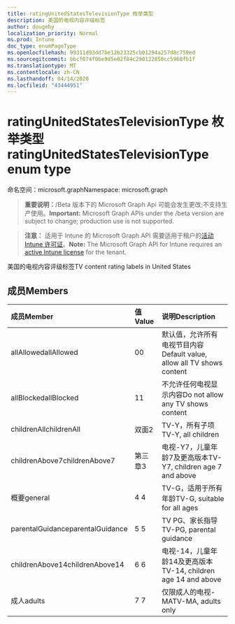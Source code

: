 ```yaml
---
title: ratingUnitedStatesTelevisionType 枚举类型
description: 美国的电视内容评级标签
author: dougeby
localization_priority: Normal
ms.prod: Intune
doc_type: enumPageType
ms.openlocfilehash: 99311d93dd7be12b23325cb01294a257d8c759ed
ms.sourcegitcommit: bbcf074f0be9d5e02f84c290122850cc5968fb1f
ms.translationtype: MT
ms.contentlocale: zh-CN
ms.lasthandoff: 04/14/2020
ms.locfileid: "43444951"
---
```

# <a name="ratingunitedstatestelevisiontype-enum-type"></a><span data-ttu-id="ebbac-103">ratingUnitedStatesTelevisionType 枚举类型</span><span class="sxs-lookup"><span data-stu-id="ebbac-103">ratingUnitedStatesTelevisionType enum type</span></span>

<span data-ttu-id="ebbac-104">命名空间：microsoft.graph</span><span class="sxs-lookup"><span data-stu-id="ebbac-104">Namespace: microsoft.graph</span></span>

> <span data-ttu-id="ebbac-105">**重要说明：**/Beta 版本下的 Microsoft Graph Api 可能会发生更改;不支持生产使用。</span><span class="sxs-lookup"><span data-stu-id="ebbac-105">**Important:** Microsoft Graph APIs under the /beta version are subject to change; production use is not supported.</span></span>

> <span data-ttu-id="ebbac-106">**注意：** 适用于 Intune 的 Microsoft Graph API 需要适用于租户的[活动 Intune 许可证](https://go.microsoft.com/fwlink/?linkid=839381)。</span><span class="sxs-lookup"><span data-stu-id="ebbac-106">**Note:** The Microsoft Graph API for Intune requires an [active Intune license](https://go.microsoft.com/fwlink/?linkid=839381) for the tenant.</span></span>

<span data-ttu-id="ebbac-107">美国的电视内容评级标签</span><span class="sxs-lookup"><span data-stu-id="ebbac-107">TV content rating labels in United States</span></span>

## <a name="members"></a><span data-ttu-id="ebbac-108">成员</span><span class="sxs-lookup"><span data-stu-id="ebbac-108">Members</span></span>
|<span data-ttu-id="ebbac-109">成员</span><span class="sxs-lookup"><span data-stu-id="ebbac-109">Member</span></span>|<span data-ttu-id="ebbac-110">值</span><span class="sxs-lookup"><span data-stu-id="ebbac-110">Value</span></span>|<span data-ttu-id="ebbac-111">说明</span><span class="sxs-lookup"><span data-stu-id="ebbac-111">Description</span></span>|
|:---|:---|:---|
|<span data-ttu-id="ebbac-112">allAllowed</span><span class="sxs-lookup"><span data-stu-id="ebbac-112">allAllowed</span></span>|<span data-ttu-id="ebbac-113">0</span><span class="sxs-lookup"><span data-stu-id="ebbac-113">0</span></span>|<span data-ttu-id="ebbac-114">默认值，允许所有电视节目内容</span><span class="sxs-lookup"><span data-stu-id="ebbac-114">Default value, allow all TV shows content</span></span>|
|<span data-ttu-id="ebbac-115">allBlocked</span><span class="sxs-lookup"><span data-stu-id="ebbac-115">allBlocked</span></span>|<span data-ttu-id="ebbac-116">1</span><span class="sxs-lookup"><span data-stu-id="ebbac-116">1</span></span>|<span data-ttu-id="ebbac-117">不允许任何电视显示内容</span><span class="sxs-lookup"><span data-stu-id="ebbac-117">Do not allow any TV shows content</span></span>|
|<span data-ttu-id="ebbac-118">childrenAll</span><span class="sxs-lookup"><span data-stu-id="ebbac-118">childrenAll</span></span>|<span data-ttu-id="ebbac-119">双面</span><span class="sxs-lookup"><span data-stu-id="ebbac-119">2</span></span>|<span data-ttu-id="ebbac-120">TV-Y，所有子项</span><span class="sxs-lookup"><span data-stu-id="ebbac-120">TV-Y, all children</span></span>|
|<span data-ttu-id="ebbac-121">childrenAbove7</span><span class="sxs-lookup"><span data-stu-id="ebbac-121">childrenAbove7</span></span>|<span data-ttu-id="ebbac-122">第三章</span><span class="sxs-lookup"><span data-stu-id="ebbac-122">3</span></span>|<span data-ttu-id="ebbac-123">电视-Y7，儿童年龄7及更高版本</span><span class="sxs-lookup"><span data-stu-id="ebbac-123">TV-Y7, children age 7 and above</span></span>|
|<span data-ttu-id="ebbac-124">概要</span><span class="sxs-lookup"><span data-stu-id="ebbac-124">general</span></span>|<span data-ttu-id="ebbac-125">4 </span><span class="sxs-lookup"><span data-stu-id="ebbac-125">4</span></span>|<span data-ttu-id="ebbac-126">TV-G，适用于所有年龄</span><span class="sxs-lookup"><span data-stu-id="ebbac-126">TV-G, suitable for all ages</span></span>|
|<span data-ttu-id="ebbac-127">parentalGuidance</span><span class="sxs-lookup"><span data-stu-id="ebbac-127">parentalGuidance</span></span>|<span data-ttu-id="ebbac-128">5 </span><span class="sxs-lookup"><span data-stu-id="ebbac-128">5</span></span>|<span data-ttu-id="ebbac-129">TV PG、家长指导</span><span class="sxs-lookup"><span data-stu-id="ebbac-129">TV-PG, parental guidance</span></span>|
|<span data-ttu-id="ebbac-130">childrenAbove14</span><span class="sxs-lookup"><span data-stu-id="ebbac-130">childrenAbove14</span></span>|<span data-ttu-id="ebbac-131">6 </span><span class="sxs-lookup"><span data-stu-id="ebbac-131">6</span></span>|<span data-ttu-id="ebbac-132">电视-14，儿童年龄14及更高版本</span><span class="sxs-lookup"><span data-stu-id="ebbac-132">TV-14, children age 14 and above</span></span>|
|<span data-ttu-id="ebbac-133">成人</span><span class="sxs-lookup"><span data-stu-id="ebbac-133">adults</span></span>|<span data-ttu-id="ebbac-134">7 </span><span class="sxs-lookup"><span data-stu-id="ebbac-134">7</span></span>|<span data-ttu-id="ebbac-135">仅限成人的电视-MA</span><span class="sxs-lookup"><span data-stu-id="ebbac-135">TV-MA, adults only</span></span>|



